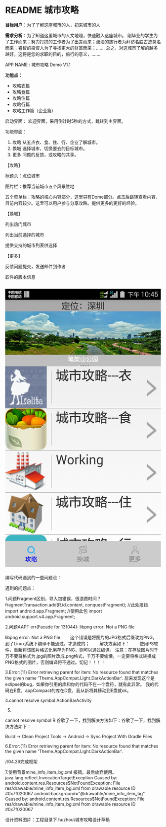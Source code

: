 # README 城市攻略 #

**目标用户**：为了了解这座城市的人，初来城市的人

**需求分析**：为了知道这里城市的人文地理，快速融入这座城市。
刚毕业的学生为了工作而来；努力打拼的工作者为了出差而来；潇洒的旅行者为拜访名胜古迹莫名而来；睿智的投资人为了寻找更大的财富而来；.......
总之，对这城市了解的越多越好，这将是您的求职的目的，旅行的意义，.......

APP NAME : 城市攻略  Demo V1.1

**功能点：**

- 攻略衣篇
- 攻略食篇
- 攻略住篇
- 攻略行篇
- 攻略工作篇（企业篇）

启动界面：
欢迎界面，采用倒计时5秒的方式，跳转到主界面。

功能界面：

1. 攻略 从五点衣、食、住、行、企业了解城市。
1. 换城 选择城市，切换要去的目标城市。
1. 更多 问题的反馈，或攻略的共享。

【攻略】

标题头：点位城市

图片栏：推荐当前城市五个风景胜地

五个菜单栏：攻略的核心内容部分，这里只有Dome部分。点击后跳转查看内容，目前内容较少。这里可以用户参与分享攻略。提供更多的更好的经验。

【换城】

列出热门城市

列出当前选择的城市

提供支持的城市列表供选择


【更多】

反馈问题提交，发送邮件到作者

软件的版本信息

![UI](https://github.com/Harbor9999/ConquestCity/blob/master/城市攻略设计草稿/攻略界面.jpeg)
--------------

编写代码遇到的一些问题点：

遇到的问题点：

1.问题Fragment区别，导入包错误，很浪费时间？	
 fragmentTransaction.add(R.id.content, conquestFragment);	//此处报错		
import android.app.Fragment;  //使用此包
import android.support.v4.app.Fragment; 

2.问题AAPT err(Facade for 131044): libpng error: Not a PNG file		

libpng error: Not a PNG file
　　这个错误是将图片的JPG格式后缀改为PNG，到了Linux系统下编译不能通过，才造成的；
　　解决方案如下：
　　使用PS软件，重新将该图片格式化另存为PNG，则可以通过编译。
注意：在存放图片时千万不要将格式为.jpg的图片改成.png格式，千万不要偷懒，一定要将格式转换成PNG格式的图片，否则编译将不通过。切记！！！！

3.Error:(11) Error retrieving parent for item: No resource found that matches the given name 'Theme.AppCompat.Light.DarkActionBar'.
后来发现这个是eclipse的bug，如果你引用的库和你的代码不在一个盘符，就有此异常。
我的代码在E盘，appCompact的库在D盘，我从新将其移动到E盘就ok。

4.cannot resolve symbol ActionBarActivity

5.
cannot resolve symbol R
谷歌了一下，找到解决方法如下：谷歌了一下，找到解决方法如下：

Build -> Clean Project
Tools -> Android -> Sync Project With Gradle Files

6.Error:(11) Error retrieving parent for item: No resource found that matches the given name 'Theme.AppCompat.Light.DarkActionBar'.

//04.26完成框架

7.使用背景mine_info_item_bg.xml 报错。最后放弃使用。
java.lang.reflect.InvocationTargetException
 Caused by: android.content.res.Resources$NotFoundException: File res/drawable/mine_info_item_bg.xml from drawable resource ID #0x7f020067
 android:background="@drawable/mine_info_item_bg"
Caused by: android.content.res.Resources$NotFoundException: File res/drawable/mine_info_item_bg.xml from drawable resource ID #0x7f020067


设计资料图片：工程目录下 huzhou\城市攻略设计草稿
